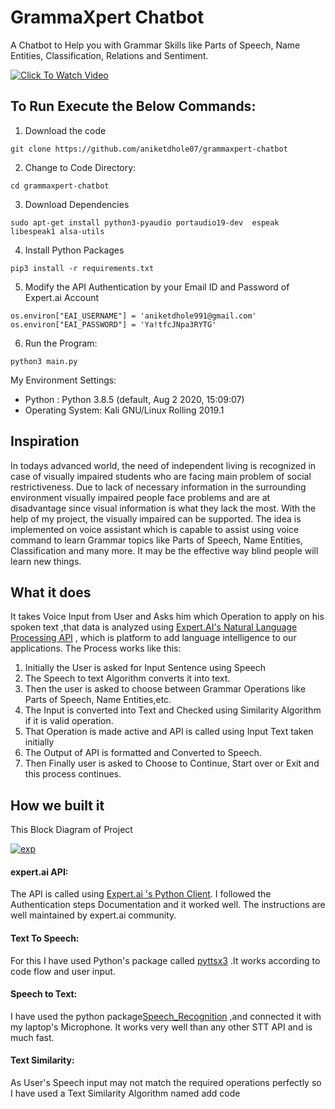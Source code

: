 # GrammaXpert Chatbot
A Chatbot to Help you with Grammar Skills like Parts of Speech, Name Entities, Classification, Relations and Sentiment.

[![Click To Watch Video](https://img.youtube.com/vi/t3mKEEAZkWw/0.jpg)](https://www.youtube.com/watch?v=t3mKEEAZkWw)

## To Run Execute the Below Commands:

1. Download the code
 ```
 git clone https://github.com/aniketdhole07/grammaxpert-chatbot
 ```
2. Change to Code Directory:
```
cd grammaxpert-chatbot
```
3. Download Dependencies
```
sudo apt-get install python3-pyaudio portaudio19-dev  espeak libespeak1 alsa-utils
```
4. Install Python Packages 
```
pip3 install -r requirements.txt
```
5. Modify the API Authentication by your Email ID and Password of Expert.ai Account
```
os.environ["EAI_USERNAME"] = 'aniketdhole991@gmail.com'
os.environ["EAI_PASSWORD"] = 'Ya!tfcJNpa3RYTG'
```
6. Run the Program:
```
python3 main.py
```

My Environment Settings:
* Python : Python 3.8.5 (default, Aug  2 2020, 15:09:07) 
* Operating System: Kali GNU/Linux Rolling 2019.1


## Inspiration
In todays advanced world, the need of independent living is recognized in case of visually impaired students who are facing main problem of social restrictiveness. Due to lack of necessary information in the surrounding environment visually impaired people face problems and are at disadvantage since visual information is what they lack the most. With the help of my project, the visually impaired can be supported. The idea is implemented on voice assistant which is capable to assist using voice command to learn Grammar topics like Parts of Speech, Name Entities, Classification and many more. It may be the effective way blind people will learn new things.

## What it does
It takes Voice Input from User and Asks him which Operation to apply on his spoken text ,that data is analyzed using [Expert.AI's  Natural Language Processing API](https://www.expert.ai/) , which is platform to add language intelligence to our applications.
The Process works like this:
1. Initially the User is asked for Input Sentence using Speech
2. The Speech to text Algorithm converts it into text.
3. Then the user is asked to choose between Grammar Operations like Parts of Speech, Name Entities,etc.
4. The Input is converted into Text and Checked using Similarity Algorithm if it is valid operation.
5. That Operation is made active and API is called using Input Text taken initially
6. The Output of API is formatted and Converted to Speech.
7. Then Finally user is asked to Choose to Continue, Start over or Exit and this process continues.

## How we built it
This Block Diagram of Project

<a href="https://ibb.co/b7KY4T8"><img src="https://i.ibb.co/CWH4jgT/exp.png" alt="exp" border="0"></a>

#### expert.ai API:
The API is called using [Expert.ai 's Python Client](https://github.com/therealexpertai/nlapi-python). I followed the Authentication steps Documentation and it worked well. The instructions are well maintained by expert.ai community.

#### Text To Speech:
For this I have used Python's package called [pyttsx3](https://pypi.org/project/pyttsx3/) .It works according to code flow and user input.

#### Speech to Text:
I have used the python package[Speech_Recognition](https://pypi.org/project/SpeechRecognition/) ,and connected it with my laptop's Microphone. It works very well than any other STT API and is much fast.

#### Text Similarity:
As User's Speech input may not match the required operations perfectly so I have used a Text Similarity Algorithm named
add code

